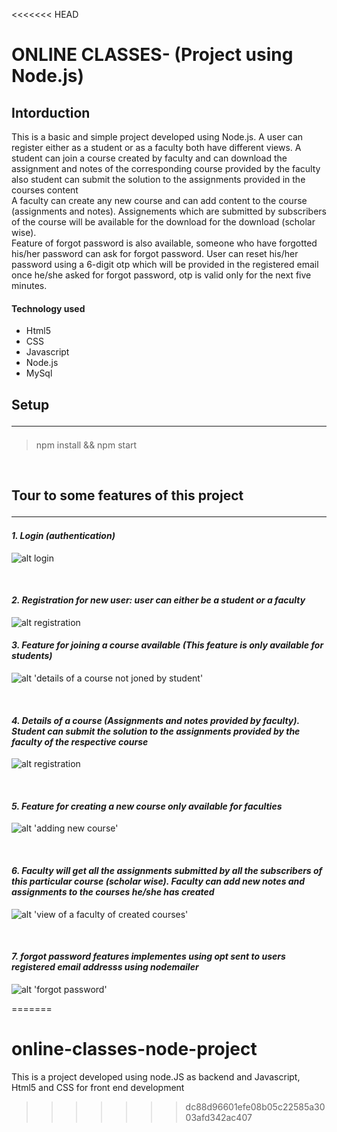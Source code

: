 <<<<<<< HEAD
# ONLINE CLASSES- (Project using Node.js) 

## **Intorduction**
This is a basic and simple project developed using Node.js. A user can register either as a student or as a faculty both have different views. A student can join a course created by faculty and can download the assignment and notes of the corresponding course provided by the faculty also student can submit the solution to the assignments provided in the courses content <br> 
A faculty can create any new course and can add content to the course (assignments and notes). Assignements which are submitted by subscribers of the course will be available for the download for the download (scholar wise).<br>
Feature of forgot password is also available, someone who have forgotted his/her password can ask for forgot password. User can reset his/her password using a 6-digit otp which will be provided in the registered email once he/she asked for forgot password, otp is valid only for the next five minutes.

#### Technology used
* Html5
* CSS
* Javascript
* Node.js
* MySql

## **Setup** <hr>
>npm install && npm start

<br>

## **Tour to some features of this project** <hr>
#### *1. Login (authentication)*
![alt login](/public/screenshots/login.png)

<br>

#### *2. Registration for new user: user can either be a student or a faculty*
![alt registration](/public/screenshots/registration.png)

#### *3. Feature for joining a course available (This feature is only available for students)*
![alt 'details of a course not joned by student'](/public/screenshots/courses_not_joined.JPG)

<br>

#### *4. Details of a course (Assignments and notes provided by faculty). Student can submit the solution to the assignments provided by the faculty of the respective course*
![alt registration](/public/screenshots/joined_course_details.JPG)

<br>

#### *5. Feature for creating a new course only available for faculties*
![alt 'adding new course'](/public/screenshots/add_new_course.png)

<br>

#### *6. Faculty will get all the assignments submitted by all the subscribers of this particular course (scholar wise). Faculty can add new notes and assignments to the courses he/she has created*
![alt 'view of a faculty of created courses'](/public/screenshots/course_details_created.png)

<br>

#### *7. forgot password features implementes using opt sent to users registered email addresss using nodemailer*
![alt 'forgot password'](/public/screenshots/forgotpassword.png)

=======
# online-classes-node-project
This is a project developed using node.JS as backend and Javascript, Html5 and CSS for front end development 
>>>>>>> dc88d96601efe08b05c22585a3003afd342ac407
